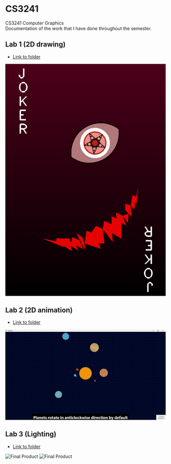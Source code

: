 # CS3241
CS3241 Computer Graphics  
Documentation of the work that I have done throughout the semester.  

## Lab 1 (2D drawing) 
- [Link to folder](CS3241%20Lab%201%20Doodle%20(MSVC))  

![Final Doodle](CS3241%20Lab%201%20Doodle%20(MSVC)/Final.jpg)

## Lab 2 (2D animation)
- [Link to folder](CS3241%20Assignment%202%20Around%20the%20World%20(Windows))  

![Final Product](CS3241%20Assignment%202%20Around%20the%20World%20(Windows)/Final.gif)

## Lab 3 (Lighting)
- [Link to folder](CS3241%20Assignment3%20Let%20there%20be%20light%20(Windows))  

![Final Product](CS3241%20Assignment3%20Let%20there%20be%20light%20(Windows)/Lotus.png)
![Final Product](CS3241%20Assignment3%20Let%20there%20be%20light%20(Windows)/Spider.png)
